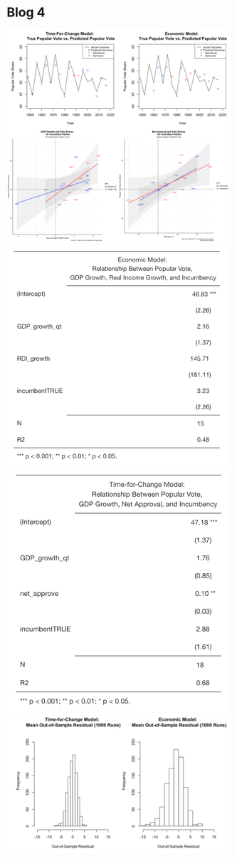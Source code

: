 # Blog 4 

![](../images/fig4-1.png)
![](../images/fig_gdpgallup.png)
<img src="../images/fig4-3.png" width="500">
<img src="../images/fig4-4.png" width="500">
<img src="../images/fig4-5.png" width="700">
